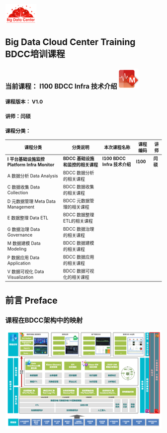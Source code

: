 <img src="./resource/BDC.png" title="NAME" height="20%" width="20%">


# Big Data Cloud Center Training BDCC培训课程

## 当前课程： I100 BDCC Infra 技术介绍    ![](./resource/M-64.png)

### 课程版本： V1.0
### 讲师：闫硕
### 课程分类：

|课程分类|分类说明|本次课程名称|课程编码|讲师|
--------|----|-------|--------|-----
|**I 平台基础设施监控 Platform Infra Monitor**|**BDCC 基础设施和监控的相关课程**|**I100 BDCC Infra 技术介绍**|**I100**|**闫硕**|
|A 数据分析 Data Analysis |BDCC 数据分析的相关课程 | | | |
|C 数据收集 Data Collection |BDCC 数据收集的相关课程 | | | |
|D 元数据管理 Meta Data Management |BDCC 元数据管理的相关课程 | | | |
|E 数据整理 Data ETL |BDCC 数据整理ETL的相关课程 | | | |
|G 数据治理 Data Governance |BDCC 数据治理的相关课程 | | | |
|M 数据建模 Data Modeling |BDCC 数据建模的相关课程 | | | |
|P 数据应用 Data Application |BDCC 数据应用的相关课程 | | | |
|V 数据可视化 Data Visualization |BDCC 数据可视化的相关课程 | | | |


# 前言 Preface

## 课程在BDCC架构中的映射
![](./resource/BDCC-traning-infra1.png)

